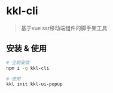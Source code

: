 # kkl-cli

> 基于vue ssr移动端组件的脚手架工具

## 安装 & 使用

``` bash
# 全局安装
npm i -g kkl-cli

# 使用
kkl init kkl-ui-popup
```
